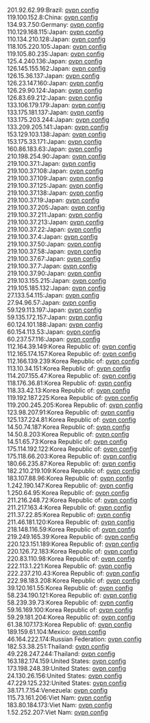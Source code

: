 201.92.62.99:Brazil: [ovpn config](vpn/201_92_62_99.ovpn)  
119.100.152.8:China: [ovpn config](vpn/119_100_152_8.ovpn)  
134.93.7.50:Germany: [ovpn config](vpn/134_93_7_50.ovpn)  
110.129.168.115:Japan: [ovpn config](vpn/110_129_168_115.ovpn)  
110.134.210.128:Japan: [ovpn config](vpn/110_134_210_128.ovpn)  
118.105.220.105:Japan: [ovpn config](vpn/118_105_220_105.ovpn)  
119.105.80.235:Japan: [ovpn config](vpn/119_105_80_235.ovpn)  
125.4.240.136:Japan: [ovpn config](vpn/125_4_240_136.ovpn)  
126.145.155.162:Japan: [ovpn config](vpn/126_145_155_162.ovpn)  
126.15.36.137:Japan: [ovpn config](vpn/126_15_36_137.ovpn)  
126.23.147.160:Japan: [ovpn config](vpn/126_23_147_160.ovpn)  
126.29.90.124:Japan: [ovpn config](vpn/126_29_90_124.ovpn)  
126.83.69.212:Japan: [ovpn config](vpn/126_83_69_212.ovpn)  
133.106.179.179:Japan: [ovpn config](vpn/133_106_179_179.ovpn)  
133.175.181.137:Japan: [ovpn config](vpn/133_175_181_137.ovpn)  
133.175.203.244:Japan: [ovpn config](vpn/133_175_203_244.ovpn)  
133.209.205.141:Japan: [ovpn config](vpn/133_209_205_141.ovpn)  
153.129.103.138:Japan: [ovpn config](vpn/153_129_103_138.ovpn)  
153.175.33.171:Japan: [ovpn config](vpn/153_175_33_171.ovpn)  
160.86.183.63:Japan: [ovpn config](vpn/160_86_183_63.ovpn)  
210.198.254.90:Japan: [ovpn config](vpn/210_198_254_90.ovpn)  
219.100.37.1:Japan: [ovpn config](vpn/219_100_37_1.ovpn)  
219.100.37.108:Japan: [ovpn config](vpn/219_100_37_108.ovpn)  
219.100.37.109:Japan: [ovpn config](vpn/219_100_37_109.ovpn)  
219.100.37.125:Japan: [ovpn config](vpn/219_100_37_125.ovpn)  
219.100.37.138:Japan: [ovpn config](vpn/219_100_37_138.ovpn)  
219.100.37.19:Japan: [ovpn config](vpn/219_100_37_19.ovpn)  
219.100.37.205:Japan: [ovpn config](vpn/219_100_37_205.ovpn)  
219.100.37.211:Japan: [ovpn config](vpn/219_100_37_211.ovpn)  
219.100.37.213:Japan: [ovpn config](vpn/219_100_37_213.ovpn)  
219.100.37.22:Japan: [ovpn config](vpn/219_100_37_22.ovpn)  
219.100.37.4:Japan: [ovpn config](vpn/219_100_37_4.ovpn)  
219.100.37.50:Japan: [ovpn config](vpn/219_100_37_50.ovpn)  
219.100.37.58:Japan: [ovpn config](vpn/219_100_37_58.ovpn)  
219.100.37.67:Japan: [ovpn config](vpn/219_100_37_67.ovpn)  
219.100.37.7:Japan: [ovpn config](vpn/219_100_37_7.ovpn)  
219.100.37.90:Japan: [ovpn config](vpn/219_100_37_90.ovpn)  
219.103.155.215:Japan: [ovpn config](vpn/219_103_155_215.ovpn)  
219.105.185.132:Japan: [ovpn config](vpn/219_105_185_132.ovpn)  
27.133.54.115:Japan: [ovpn config](vpn/27_133_54_115.ovpn)  
27.94.96.57:Japan: [ovpn config](vpn/27_94_96_57.ovpn)  
59.129.113.197:Japan: [ovpn config](vpn/59_129_113_197.ovpn)  
59.135.172.157:Japan: [ovpn config](vpn/59_135_172_157.ovpn)  
60.124.101.188:Japan: [ovpn config](vpn/60_124_101_188.ovpn)  
60.154.113.53:Japan: [ovpn config](vpn/60_154_113_53.ovpn)  
60.237.57.116:Japan: [ovpn config](vpn/60_237_57_116.ovpn)  
112.164.39.149:Korea Republic of: [ovpn config](vpn/112_164_39_149.ovpn)  
112.165.174.157:Korea Republic of: [ovpn config](vpn/112_165_174_157.ovpn)  
112.166.139.239:Korea Republic of: [ovpn config](vpn/112_166_139_239.ovpn)  
113.10.34.151:Korea Republic of: [ovpn config](vpn/113_10_34_151.ovpn)  
114.207.155.47:Korea Republic of: [ovpn config](vpn/114_207_155_47.ovpn)  
118.176.36.81:Korea Republic of: [ovpn config](vpn/118_176_36_81.ovpn)  
118.33.42.13:Korea Republic of: [ovpn config](vpn/118_33_42_13.ovpn)  
119.192.187.225:Korea Republic of: [ovpn config](vpn/119_192_187_225.ovpn)  
119.200.245.205:Korea Republic of: [ovpn config](vpn/119_200_245_205.ovpn)  
123.98.207.91:Korea Republic of: [ovpn config](vpn/123_98_207_91.ovpn)  
125.137.224.81:Korea Republic of: [ovpn config](vpn/125_137_224_81.ovpn)  
14.50.74.187:Korea Republic of: [ovpn config](vpn/14_50_74_187.ovpn)  
14.50.8.203:Korea Republic of: [ovpn config](vpn/14_50_8_203.ovpn)  
14.51.65.73:Korea Republic of: [ovpn config](vpn/14_51_65_73.ovpn)  
175.114.192.122:Korea Republic of: [ovpn config](vpn/175_114_192_122.ovpn)  
175.118.66.203:Korea Republic of: [ovpn config](vpn/175_118_66_203.ovpn)  
180.66.235.87:Korea Republic of: [ovpn config](vpn/180_66_235_87.ovpn)  
182.210.219.109:Korea Republic of: [ovpn config](vpn/182_210_219_109.ovpn)  
183.107.88.96:Korea Republic of: [ovpn config](vpn/183_107_88_96.ovpn)  
1.242.190.147:Korea Republic of: [ovpn config](vpn/1_242_190_147.ovpn)  
1.250.64.95:Korea Republic of: [ovpn config](vpn/1_250_64_95.ovpn)  
211.216.248.72:Korea Republic of: [ovpn config](vpn/211_216_248_72.ovpn)  
211.217.163.4:Korea Republic of: [ovpn config](vpn/211_217_163_4.ovpn)  
211.37.22.85:Korea Republic of: [ovpn config](vpn/211_37_22_85.ovpn)  
211.46.181.120:Korea Republic of: [ovpn config](vpn/211_46_181_120.ovpn)  
218.148.116.59:Korea Republic of: [ovpn config](vpn/218_148_116_59.ovpn)  
219.249.165.39:Korea Republic of: [ovpn config](vpn/219_249_165_39.ovpn)  
220.123.151.189:Korea Republic of: [ovpn config](vpn/220_123_151_189.ovpn)  
220.126.72.183:Korea Republic of: [ovpn config](vpn/220_126_72_183.ovpn)  
220.83.110.98:Korea Republic of: [ovpn config](vpn/220_83_110_98.ovpn)  
222.113.1.221:Korea Republic of: [ovpn config](vpn/222_113_1_221.ovpn)  
222.237.210.43:Korea Republic of: [ovpn config](vpn/222_237_210_43.ovpn)  
222.98.183.208:Korea Republic of: [ovpn config](vpn/222_98_183_208.ovpn)  
39.120.161.55:Korea Republic of: [ovpn config](vpn/39_120_161_55.ovpn)  
58.234.190.121:Korea Republic of: [ovpn config](vpn/58_234_190_121.ovpn)  
58.239.39.73:Korea Republic of: [ovpn config](vpn/58_239_39_73.ovpn)  
59.16.169.100:Korea Republic of: [ovpn config](vpn/59_16_169_100.ovpn)  
59.29.181.204:Korea Republic of: [ovpn config](vpn/59_29_181_204.ovpn)  
61.38.107.173:Korea Republic of: [ovpn config](vpn/61_38_107_173.ovpn)  
189.159.61.104:Mexico: [ovpn config](vpn/189_159_61_104.ovpn)  
46.164.222.174:Russian Federation: [ovpn config](vpn/46_164_222_174.ovpn)  
182.53.38.251:Thailand: [ovpn config](vpn/182_53_38_251.ovpn)  
49.228.247.244:Thailand: [ovpn config](vpn/49_228_247_244.ovpn)  
163.182.174.159:United States: [ovpn config](vpn/163_182_174_159.ovpn)  
173.198.248.39:United States: [ovpn config](vpn/173_198_248_39.ovpn)  
24.130.26.156:United States: [ovpn config](vpn/24_130_26_156.ovpn)  
47.229.125.232:United States: [ovpn config](vpn/47_229_125_232.ovpn)  
38.171.7.154:Venezuela: [ovpn config](vpn/38_171_7_154.ovpn)  
115.73.161.206:Viet Nam: [ovpn config](vpn/115_73_161_206.ovpn)  
183.80.184.173:Viet Nam: [ovpn config](vpn/183_80_184_173.ovpn)  
1.52.252.207:Viet Nam: [ovpn config](vpn/1_52_252_207.ovpn)  
